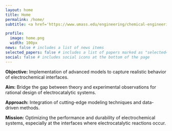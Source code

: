 ```yaml
---
layout: home
title: Home
permalink: /home/
subtitle: <a href='https://www.umass.edu/engineering/chemical-engineering'>University of Massachusetts Amherst</a>

profile:
  image: home.png
  width: 100px
news: false # includes a list of news items
selected_papers: false # includes a list of papers marked as "selected={true}"
social: false # includes social icons at the bottom of the page
---
```


**Objective:** Implementation of advanced models to capture realistic behavior of electrochemical interfaces.

**Aim:** Bridge the gap between theory and experimental observations for rational design of electrocatalytic systems.

**Approach:** Integration of cutting-edge modeling techniques and data-driven methods.

**Mission:** Optimizing the performance and durability of electrochemical systems, especially at the interfaces where electrocatalytic reactions occur.
